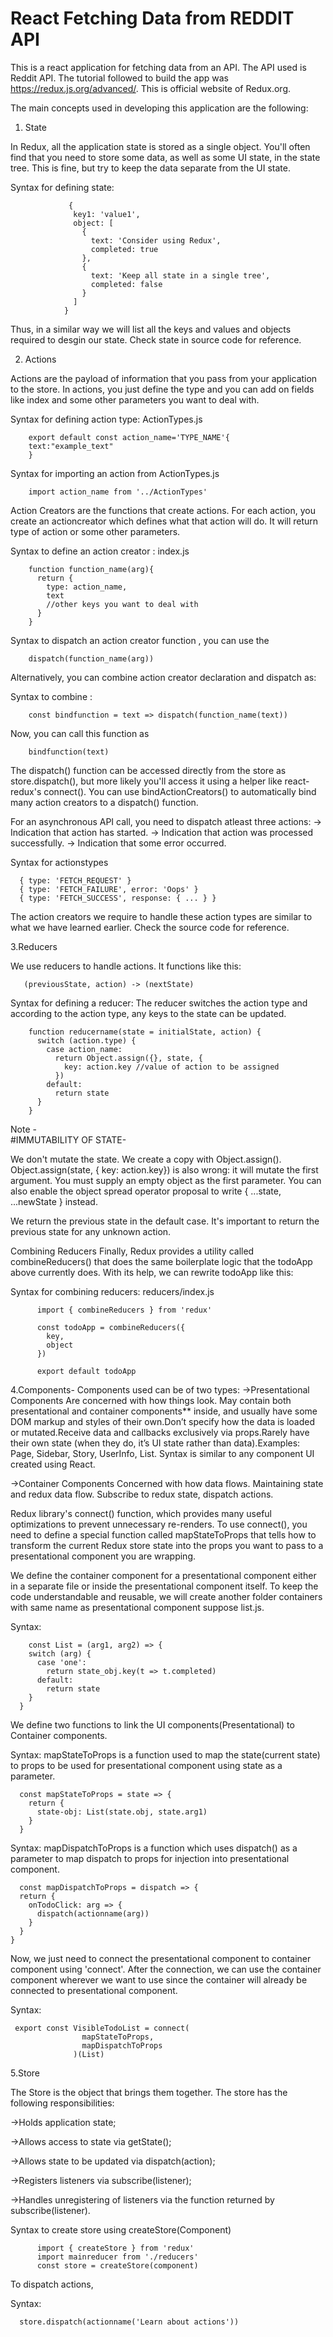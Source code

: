 # React Fetching Data from REDDIT API
This is a react application for fetching data from an API. The API used is Reddit API. The tutorial followed to build the app was https://redux.js.org/advanced/. This is official website of Redux.org. 

The main concepts used in developing this application are the following:

1. State

In Redux, all the application state is stored as a single object. 
You'll often find that you need to store some data, as well as some UI state, in the state tree. This is fine, but try to keep the data separate from the UI state.

Syntax for defining state:

                 {
                  key1: 'value1',
                  object: [
                    {
                      text: 'Consider using Redux',
                      completed: true
                    },
                    {
                      text: 'Keep all state in a single tree',
                      completed: false
                    }
                  ]
                }

Thus, in a similar way we will list all the keys and values and objects required to desgin our state. Check state in source code for reference.


2. Actions

Actions are the payload of information that you pass from your application to the store. In actions, you just define the type and you can add on fields like index and some other parameters you want to deal with.

Syntax for defining action type: ActionTypes.js

        export default const action_name='TYPE_NAME'{
        text:"example_text"
        }
        
Syntax for importing an action from ActionTypes.js

        import action_name from '../ActionTypes'

Action Creators are the functions that create actions. For each action, you create an actioncreator which defines what that action will do. It will return type of action or some other parameters.

Syntax to define an action creator : index.js 
        
        function function_name(arg){
          return {
            type: action_name,
            text
            //other keys you want to deal with
          }
        }

Syntax to dispatch an action creator function , you can use the 

        dispatch(function_name(arg))


Alternatively, you can combine action creator declaration and dispatch as:

Syntax to combine :

        const bindfunction = text => dispatch(function_name(text))
        
Now, you can call this function as

        bindfunction(text)
        
The dispatch() function can be accessed directly from the store as store.dispatch(), but more likely you'll access it using a helper like react-redux's connect(). You can use bindActionCreators() to automatically bind many action creators to a dispatch() function.

For an asynchronous API call, you need to dispatch atleast three actions:
-> Indication that action has started.
-> Indication that action was processed successfully.
-> Indication that some error occurred.

Syntax for actionstypes

      { type: 'FETCH_REQUEST' }
      { type: 'FETCH_FAILURE', error: 'Oops' }
      { type: 'FETCH_SUCCESS', response: { ... } }
    
The action creators we require to handle these action types are similar to what we have learned earlier. Check the source code for reference.

3.Reducers

We use reducers to handle actions. It functions like this:
 
       (previousState, action) -> (nextState)

Syntax for defining a reducer: The reducer switches the action type and according to the action type, any keys to the state can be updated.

        function reducername(state = initialState, action) {
          switch (action.type) {
            case action_name:
              return Object.assign({}, state, {
                key: action.key //value of action to be assigned
              })
            default:
              return state
          }
        }
Note -          
#IMMUTABILITY OF STATE-
        
We don't mutate the state. We create a copy with Object.assign(). Object.assign(state, { key: action.key}) is also wrong: it will mutate the first argument. You must supply an empty object as the first parameter. You can also enable the object spread operator proposal to write { ...state, ...newState } instead.

We return the previous state in the default case. It's important to return the previous state for any unknown action.

Combining Reducers
Finally, Redux provides a utility called combineReducers() that does the same boilerplate logic that the todoApp above currently does. With its help, we can rewrite todoApp like this:

Syntax for combining reducers: reducers/index.js

          import { combineReducers } from 'redux'
 
          const todoApp = combineReducers({
            key,
            object
          })
          
          export default todoApp
 

4.Components-
Components used can be of two types:
->Presentational Components
 Are concerned with how things look. May contain both presentational and container components** inside, and usually have some DOM markup and styles of their own.Don’t specify how the data is loaded or mutated.Receive data and callbacks exclusively via props.Rarely have their own state (when they do, it’s UI state rather than data).Examples: Page, Sidebar, Story, UserInfo, List.
Syntax is similar to any component UI created using React.

->Container Components
Concerned with how data flows. Maintaining state and redux data flow. Subscribe to redux state, dispatch actions.

Redux library's connect() function, which provides many useful optimizations to prevent unnecessary re-renders. 
To use connect(), you need to define a special function called mapStateToProps that tells how to transform the current Redux store state into the props you want to pass to a presentational component you are wrapping. 

We define the container component for a presentational component either in a separate file or inside the presentational component itself. To keep the code understandable and reusable, we will create another folder containers with same name as presentational component suppose list.js. 

Syntax:

        const List = (arg1, arg2) => {
        switch (arg) {
          case 'one':
            return state_obj.key(t => t.completed)
          default:
            return state
        }
      }

We define two functions to link the UI components(Presentational) to Container components.

Syntax: mapStateToProps is a function used to map the state(current state) to props to be used for presentational component using state as a parameter.

      const mapStateToProps = state => {
        return {
          state-obj: List(state.obj, state.arg1)
        }
      }
      
Syntax: mapDispatchToProps is a function which uses dispatch() as a parameter to map dispatch to props for injection into presentational component.
  
      const mapDispatchToProps = dispatch => {
      return {
        onTodoClick: arg => {
          dispatch(actionname(arg))
        }
      }
    }
      
Now, we just need to connect the presentational component to container component using 'connect'. After the connection, we can use the container component wherever we want to use since the container will already be connected to presentational component.

Syntax: 

     export const VisibleTodoList = connect(
                    mapStateToProps,
                    mapDispatchToProps
                  )(List)


5.Store

The Store is the object that brings them together. The store has the following responsibilities:

->Holds application state;

->Allows access to state via getState();

->Allows state to be updated via dispatch(action);

->Registers listeners via subscribe(listener);

->Handles unregistering of listeners via the function returned by subscribe(listener).

Syntax to create store using createStore(Component)

          import { createStore } from 'redux'
          import mainreducer from './reducers'
          const store = createStore(component)
          
To dispatch actions,

Syntax:

      store.dispatch(actionname('Learn about actions'))

      
